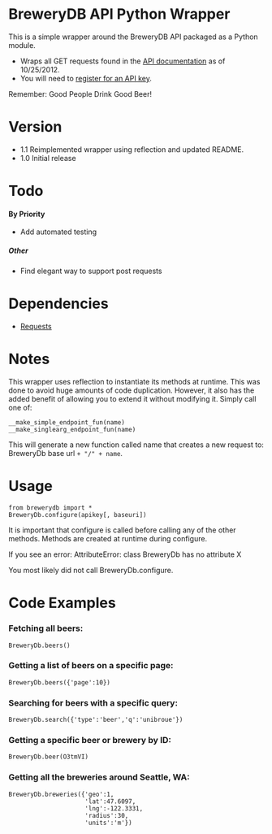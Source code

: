 # BreweryDB API Python Wrapper

This is a simple wrapper around the BreweryDB API packaged as a Python module.

* Wraps all GET requests found in the [API documentation](http://developer.pintlabs.com/brewerydb/api-documentation) as of 10/25/2012.
* You will need to [register for an API key](http://www.brewerydb.com/api/register).

Remember: Good People Drink Good Beer!

# Version

* 1.1 Reimplemented wrapper using reflection and updated README.
* 1.0 Initial release

# Todo

#### By Priority

* Add automated testing

##### Other

* Find elegant way to support post requests

# Dependencies

* [Requests](http://docs.python-requests.org/en/latest/)

# Notes

This wrapper uses reflection to instantiate its methods at runtime.
This was done to avoid huge amounts of code duplication. However, it
also has the added benefit of allowing you to extend it without
modifying it. Simply call one of:

    __make_simple_endpoint_fun(name)
    __make_singlearg_endpoint_fun(name)

This will generate a new function called name that creates a new request
to: BreweryDb base url `+ "/" + name`.

# Usage

    from brewerydb import *
    BreweryDb.configure(apikey[, baseuri])

It is important that configure is called before calling any of the
other methods. Methods are created at runtime during configure.

If you see an error:
    AttributeError: class BreweryDb has no attribute X

You most likely did not call BreweryDb.configure.

# Code Examples

### Fetching all beers:

    BreweryDb.beers()

### Getting a list of beers on a specific page:

    BreweryDb.beers({'page':10})

### Searching for beers with a specific query:

    BreweryDb.search({'type':'beer','q':'unibroue'})

### Getting a specific beer or brewery by ID:

    BreweryDb.beer(O3tmVI)

### Getting all the breweries around Seattle, WA:

    BreweryDb.breweries({'geo':1,
                         'lat':47.6097,
                         'lng':-122.3331,
                         'radius':30,
                         'units':'m'})
